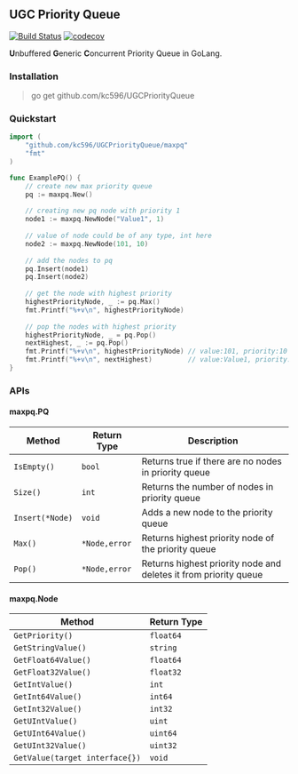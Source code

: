 ## UGC Priority Queue

[![Build Status](https://travis-ci.org/kc596/UGCPriorityQueue.svg?branch=master)](https://travis-ci.org/kc596/UGCPriorityQueue)
[![codecov](https://codecov.io/gh/kc596/UGCPriorityQueue/branch/master/graph/badge.svg?token=80KG51HA2Z)](undefined)


**U**nbuffered **G**eneric **C**oncurrent Priority Queue in GoLang.

### Installation

> go get github.com/kc596/UGCPriorityQueue

### Quickstart

```go
import (
	"github.com/kc596/UGCPriorityQueue/maxpq"
	"fmt"
)

func ExamplePQ() {
	// create new max priority queue
	pq := maxpq.New()
    
	// creating new pq node with priority 1
	node1 := maxpq.NewNode("Value1", 1)
    
	// value of node could be of any type, int here
	node2 := maxpq.NewNode(101, 10)
    
	// add the nodes to pq
	pq.Insert(node1)
	pq.Insert(node2)
    
	// get the node with highest priority
	highestPriorityNode, _ := pq.Max()
	fmt.Printf("%+v\n", highestPriorityNode)
    
	// pop the nodes with highest priority
	highestPriorityNode, _ = pq.Pop()
	nextHighest, _ := pq.Pop()
	fmt.Printf("%+v\n", highestPriorityNode) // value:101, priority:10
	fmt.Printf("%+v\n", nextHighest)         // value:Value1, priority:1
}
```

### APIs

#### maxpq.PQ
Method | Return Type | Description
---|---|---
`IsEmpty()`|`bool` | Returns true if there are no nodes in priority queue
`Size()` | `int` | Returns the number of nodes in priority queue
`Insert(*Node)` | `void` | Adds a new node to the priority queue
`Max()` | `*Node,error` | Returns highest priority node of the priority queue
`Pop()` | `*Node,error` | Returns highest priority node and deletes it from priority queue


#### maxpq.Node
Method | Return Type
---|---
`GetPriority()`|`float64`
`GetStringValue()` | `string`
`GetFloat64Value()` | `float64` 
`GetFloat32Value()`| `float32`
`GetIntValue()`| `int`
`GetInt64Value()`| `int64`
`GetInt32Value()`| `int32`
`GetUIntValue()`| `uint`
`GetUInt64Value()`| `uint64`
`GetUInt32Value()`| `uint32`
`GetValue(target interface{})` | `void`
